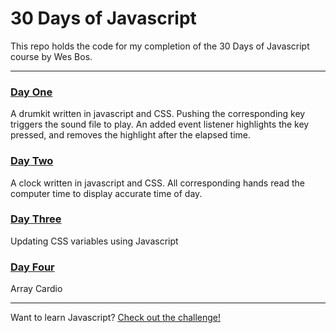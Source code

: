 # 30 Days of Javascript

This repo holds the code for my completion of the 30 Days of Javascript course by Wes Bos.

---

### [Day One](http://morettiamye.github.io/30daysofjs/dayone/)
A drumkit written in javascript and CSS.  Pushing the corresponding key triggers the sound file to play.  An added event listener highlights the key pressed, and removes the highlight after the elapsed time.

### [Day Two](http://morettiamye.github.io/30daysofjs/daytwo)
A clock written in javascript and CSS.  All corresponding hands read the computer time to display accurate time of day.


### [Day Three](http://morettiamye.github.io/30daysofjs/daythree)
Updating CSS variables using Javascript

### [Day Four](http://morettiamye.github.com/30daysofjs/dayfour)
Array Cardio

---

Want to learn Javascript?  [Check out the challenge!](https://javascript30.com/)


